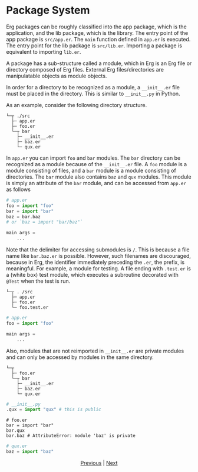 # Package System

Erg packages can be roughly classified into the app package, which is the application, and the lib package, which is the library.
The entry point of the app package is `src/app.er`. The `main` function defined in `app.er` is executed.
The entry point for the lib package is `src/lib.er`. Importing a package is equivalent to importing `lib.er`.

A package has a sub-structure called a module, which in Erg is an Erg file or directory composed of Erg files. External Erg files/directories are manipulatable objects as module objects.

In order for a directory to be recognized as a module, a `__init__.er` file must be placed in the directory.
This is similar to `__init__.py` in Python.

As an example, consider the following directory structure.

```console
└─┬ ./src
  ├─ app.er
  ├─ foo.er
  └─┬ bar
    ├─ __init__.er
    ├─ baz.er
    └─ qux.er
```

In `app.er` you can import `foo` and `bar` modules. The `bar` directory can be recognized as a module because of the `__init__.er` file.
A `foo` module is a module consisting of files, and a `bar` module is a module consisting of directories. The `bar` module also contains `baz` and `qux` modules.
This module is simply an attribute of the `bar` module, and can be accessed from `app.er` as follows

```python
# app.er
foo = import "foo"
bar = import "bar"
baz = bar.baz
# or `baz = import "bar/baz"`

main args =
    ...
```

Note that the delimiter for accessing submodules is `/`. This is because a file name like `bar.baz.er` is possible.
However, such filenames are discouraged, because in Erg, the identifier immediately preceding the `.er`, the prefix, is meaningful.
For example, a module for testing. A file ending with `.test.er` is a (white box) test module, which executes a subroutine decorated with `@Test` when the test is run.

```console
└─┬ . /src
  ├─ app.er
  ├─ foo.er
  └─ foo.test.er
```

```python
# app.er
foo = import "foo"

main args =
    ...
```

Also, modules that are not reimported in `__init__.er` are private modules and can only be accessed by modules in the same directory.

```console
└─┬
  ├─ foo.er
  └─┬ bar
    ├─ __init__.er
    ├─ baz.er
    └─ qux.er
```

```python
# __init__.py
.qux = import "qux" # this is public
```

```python,checker_ignore
# foo.er
bar = import "bar"
bar.qux
bar.baz # AttributeError: module 'baz' is private
```

```python
# qux.er
baz = import "baz"
```

<p align='center'>
    <a href='./33_integration_with_Python.md'>Previous</a> | <a href='./35_generator.md'>Next</a>
</p>
